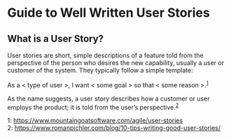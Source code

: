 # Guide to Well Written User Stories

## What is a User Story?

User stories are short, simple descriptions of a feature told from the perspective of the person who desires the new capability, usually a user or customer of the system. They typically follow a simple template:

As a < type of user >, I want < some goal > so that < some reason >.<sup>[1](#myfootnote1)</sup>

As the name suggests, a user story describes how a customer or user employs the product; it is told from the user’s perspective.<sup>[2](#myfootnote2)</sup>











<a name="myfootnote1">1</a>: https://www.mountaingoatsoftware.com/agile/user-stories  
<a name="myfootnote2">2</a>: https://www.romanpichler.com/blog/10-tips-writing-good-user-stories/



